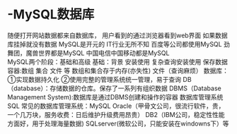 # -MySQL数据库
随便打开网站数据都来自数据库，    用户看到的通过浏览器看到web界面 如果数据库挂掉就没有数据  MySQL是开元的  IT行业无所不知  百度等公司都使用MySQL  劲舞团，魔兽世界都是MySQL 中国电信中国移动都是MySQL  
MySQL两个阶段：基础和高级  基础：背景 安装使用       复杂查询安装使用
保存数据容器:数组 集合 文件 等      数组和集合存于内存(亦失性)    文件（查询麻烦）    数据库：①实现数据持久化 ②使用完整的管理系统统一管理，易于查询
DB（database）：存储数据的仓库。保存了一系列有组织数据 
DBMS（Database Management System):数据库是通过DBMS创建和操作的容器   数据库管理系统
SQL
常见的数据库管理系统：MySQL Oracle（甲骨文公司，很流行软件，贵，一个几万块，服务收费：日后维护升级费用昂贵） DB2（IBM公司，稳定性性能方面好，用于处理海量数据) SQLserver(微软公司，只能安装在windowns下）等
